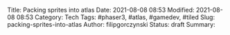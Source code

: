 Title: Packing sprites into atlas
Date: 2021-08-08 08:53
Modified: 2021-08-08 08:53
Category: Tech
Tags: #phaser3, #atlas, #gamedev, #tiled
Slug: packing-sprites-into-atlas
Author: filipgorczynski
Status: draft
Summary: 
